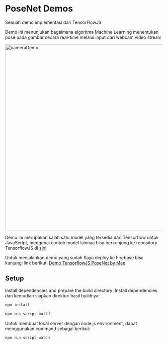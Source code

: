 # PoseNet Demos
Sebuah demo implementasi dari TensorFlowJS

Demo ini menunjukan bagaimana algoritma Machine Learning menentukan pose pada gambar secara real-time melalui input dari webcam video stream 

<img src="https://raw.githubusercontent.com/irealva/tfjs-models/master/posenet/demos/camera.gif" alt="cameraDemo" style="width: 600px;"/>

Demo ini merupakan salah satu model yang tersedia dari Tensorflow untuk JavaScript, mengenai contoh model lainnya bisa berkunjung ke repository TensorflowJS di [sini](https://github.com/tensorflow/tfjs-models)

Untuk menjalankan demo yang sudah Saya deploy ke Firebase bisa kunjungi link berikut: [Demo TensorflowJS PoseNet by Mae](https://mae-demo-tensorflowjs.firebaseapp.com/)

## Setup

Install dependencies and prepare the build directory:
Install dependencies dan kemudian siapkan direktori hasil buildnya:

```sh
npm install
```

```sh
npm run-script build
```

Untuk membuat local server dengan node.js environment, dapat menggunakan command sebagai berikut:

```sh
npm run-script watch
```

